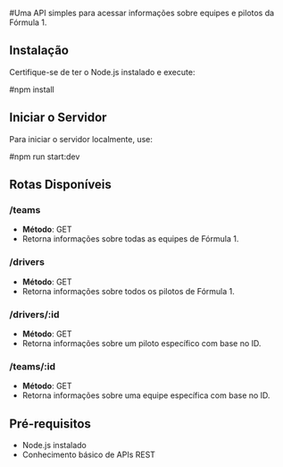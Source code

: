 #Uma API simples para acessar informações sobre equipes e pilotos da Fórmula 1.

## Instalação

Certifique-se de ter o Node.js instalado e execute:

#npm install

## Iniciar o Servidor

Para iniciar o servidor localmente, use:

#npm run start:dev

## Rotas Disponíveis

### /teams

- **Método**: GET
- Retorna informações sobre todas as equipes de Fórmula 1.

### /drivers

- **Método**: GET
- Retorna informações sobre todos os pilotos de Fórmula 1.

### /drivers/:id

- **Método**: GET
- Retorna informações sobre um piloto específico com base no ID.

### /teams/:id

- **Método**: GET
- Retorna informações sobre uma equipe específica com base no ID.

## Pré-requisitos

- Node.js instalado
- Conhecimento básico de APIs REST

